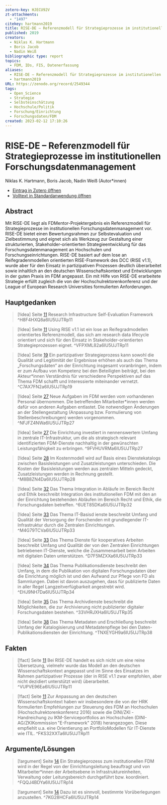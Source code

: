 ```yaml
---
zotero-key: HJECU92V
zt-attachments:
  - "1497"
citekey: hartmann2019
title: RISE-DE – Referenzmodell für Strategieprozesse im institutionellen Forschungsdatenmanagement
published: 2019
creators:
  - Niklas K. Hartmann
  - Boris Jacob
  - Nadin Weiß
bibliographic type: report
topics:
  - FDM, IDs, FIS, Datenerfassung
aliases:
  - RISE-DE – Referenzmodell für Strategieprozesse im institutionellen Forschungsdatenmanagement
  - hartmann2019
URL: https://zenodo.org/record/2549344
tags:
  - Open_Science
  - Strategie
  - Selbsteinschätzung
  - Hochschule/Politik
  - Forschung/Einrichtung
  - Forschungsdaten/FDM
created: 2023-02-12 17:10:26
---
```

# RISE-DE – Referenzmodell für Strategieprozesse im institutionellen Forschungsdatenmanagement
Niklas K. Hartmann, Boris Jacob, Nadin Weiß (Autor\*innen)

- [Eintrag in Zotero öffnen](zotero://select/library/items/HJECU92V) 
- [Volltext in Standardanwendung öffnen](<file:///C:/Users/mittelba/Zotero/miba/storage/6IU5UJTR/Hartmann%20et%20al_2019_RISE-DE%20%E2%80%93%20Referenzmodell%20f%C3%BCr%20Strategieprozesse%20im%20institutionellen.pdf>)
 
## Abstract
Mit RISE-DE liegt als FDMentor-Projektergebnis ein Referenzmodell für Strategieprozesse im institutionellen Forschungsdatenmanagement vor. RISE-DE bietet einen Bewertungsrahmen zur Selbstevaluation und Zielbestimmung und eignet sich als Werkzeug zur Gestaltung einer strukturierten, Stakeholder-orientierten Strategieentwicklung für das Forschungsdatenmanagement an Hochschulen und Forschungseinrichtungen. RISE-DE basiert auf dem lose an Reifegradenmodellen orientierten RISE-Framework des DCC (RISE v1.1), wurde aber für den Einsatz in partizipativen Prozessen deutlich überarbeitet sowie inhaltlich an den deutschen Wissenschaftskontext und Entwicklungen in der guten Praxis im FDM angepasst. Ein mit Hilfe von RISE-DE erarbeitete Strategie erfüllt zugleich die von der Hochschulrektorenkonferenz und der League of European Research Universities formulierten Anforderungen.

## Hauptgedanken
> [!idea]  Seite [11](zotero://open-pdf/library/items/6IU5UJTR?page=11&annotation=H8F4HXQ8)
> Research Infrastructure Self-Evaluation Framework
> ^H8F4HXQ8a6IU5UJTRp11

> [!idea]  Seite [11](zotero://open-pdf/library/items/6IU5UJTR?page=11&annotation=VFPXML82)
> Using RISE v1.1 ist ein lose an Reifegradmodellen orientiertes Referenzmodell, das sich am research data lifecycle orientiert und sich für den Einsatz in Stakeholder-orientierten Strategieprozessen eignet.
> ^VFPXML82a6IU5UJTRp11

> [!idea]  Seite [19](zotero://open-pdf/library/items/6IU5UJTR?page=19&annotation=C7AX7FN2)
> Ein partizipativer Strategieprozess kann sowohl die Qualität und Legitimität der Ergebnisse erhöhen als auch das Thema „Forschungsdaten“ an der Einrichtung insgesamt voranbringen, indem er zum Aufbau von Kompetenz bei den Beteiligten beiträgt, bei den Akteur*innen Verständnis für verschiedene Perspektiven auf das Thema FDM schafft und Interessierte miteinander vernetzt.
> ^C7AX7FN2a6IU5UJTRp19

> [!idea]  Seite [27](zotero://open-pdf/library/items/6IU5UJTR?page=27&annotation=NFJFZ4NW)
> Neue Aufgaben im FDM werden vom vorhandenen Personal übernommen. Die betreffenden Mitarbeiter*innen werden dafür von anderen Aufgaben entlastet. Die notwendigen Änderungen an der Stellengestaltung (Anpassung bzw. Formulierung von Stellenbeschreibungen) werden vorgenommen.
> ^NFJFZ4NWa6IU5UJTRp27

> [!idea]  Seite [27](zotero://open-pdf/library/items/6IU5UJTR?page=27&annotation=9FVHUVRM)
> Die Einrichtung investiert in nennenswertem Umfang in zentrale IT-Infrastruktur, um die als strategisch relevant identifizierten FDM-Dienste nachhaltig in der gewünschten Leistungsfähigkeit zu erbringen.
> ^9FVHUVRMa6IU5UJTRp27

> [!idea]  Seite [28](zotero://open-pdf/library/items/6IU5UJTR?page=28&annotation=M8B8ZN4D)
> Im Kostenmodell wird auf Basis eines Dienstekatalogs zwischen Basisleistungen und Zusatzleistungen unterschieden. Die Kosten der Basisleistungen werden aus zentralen Mitteln gedeckt, Zusatzleistungen werden in Rechnung gestellt.
> ^M8B8ZN4Da6IU5UJTRp28

> [!idea]  Seite [32](zotero://open-pdf/library/items/6IU5UJTR?page=32&annotation=6UET85DK)
> Das Thema Integration in Abläufe im Bereich Recht und Ethik beschreibt Integration des institutionellen FDM mit den an der Einrichtung bestehenden Abläufen im Bereich Recht und Ethik, die Forschungsdaten betreffen.
> ^6UET85DKa6IU5UJTRp32

> [!idea]  Seite [33](zotero://open-pdf/library/items/6IU5UJTR?page=33&annotation=M4G79TCV)
> Das Thema IT-Basisd ienste beschreibt Umfang und Qualität der Versorgung der Forschenden mit grundlegender IT-Infrastruktur durch die Zentralen Einrichtungen.
> ^M4G79TCVa6IU5UJTRp33

> [!idea]  Seite [33](zotero://open-pdf/library/items/6IU5UJTR?page=33&annotation=D7F5MZXX)
> Das Thema Dienste für kooperatives Arbeiten beschreibt Umfang und Qualität der von den Zentralen Einrichtungen betriebenen IT-Dienste, welche die Zusammenarbeit beim Arbeiten mit digitalen Daten unterstützen.
> ^D7F5MZXXa6IU5UJTRp33

> [!idea]  Seite [34](zotero://open-pdf/library/items/6IU5UJTR?page=34&annotation=EHJ9NH7D)
> Das Thema Publikationsdienste beschreibt den Umfang, in dem die Publikation von digitalen Forschungsdaten über die Einrichtung möglich ist und den Aufwand zur Pflege von FD als Sammlungen. Dabei ist davon auszugehen, dass für publizierte Daten in aller Regel Langzeitverfügbarkeit angestrebt wird.
> ^EHJ9NH7Da6IU5UJTRp34

> [!idea]  Seite [35](zotero://open-pdf/library/items/6IU5UJTR?page=35&annotation=33VHRJXH)
> Das Thema Archivdienste beschreibt die Möglichkeiten, die zur Archivierung nicht publizierter digitaler Forschungsdaten bestehen.
> ^33VHRJXHa6IU5UJTRp35

> [!idea]  Seite [38](zotero://open-pdf/library/items/6IU5UJTR?page=38&annotation=TNXEYGH9)
> Das Thema Metadaten und Erschließung beschreibt Umfang der Katalogisierung und Metadatenpflege bei den Daten-Publikationsdiensten der Einrichtung.
> ^TNXEYGH9a6IU5UJTRp38

## Fakten
> [!fact]  Seite [11](zotero://open-pdf/library/items/6IU5UJTR?page=11&annotation=VUPVE96E)
> Bei RISE-DE handelt es sich nicht um eine reine Übersetzung, vielmehr wurde das Modell an den deutschen Wissenschaftskontext angepasst und im Sinne des Einsatzes im Rahmen partizipativer Prozesse (der in RISE v1.1 zwar empfohlen, aber nicht dezidiert unterstützt wird) überarbeitet.
> ^VUPVE96Ea6IU5UJTRp11

> [!fact]  Seite [11](zotero://open-pdf/library/items/6IU5UJTR?page=11&annotation=FKS32XXT)
> Zur Anpassung an den deutschen Wissenschaftskontext haben wir insbesondere die von der HRK formulierten Empfehlungen zur Steuerung des FDM an Hochschulen (Hochschulrektorenkonferenz 2016) sowie die DINI/ZKI -Handreichung zu IKM-Serviceportfolios an Hochschulen (DINI-AG/ZKIKommission "E-Framework" 2018) herangezogen. Diese empfiehlt u.a. eine Orientierung an PortfolioModellen für IT-Dienste wie ITIL.
> ^FKS32XXTa6IU5UJTRp11

## Argumente/Lösungen
> [!argument]  Seite [14](zotero://open-pdf/library/items/6IU5UJTR?page=14&annotation=FQQJ4BDY)
> Ein Strategieprozess zum institutionellen FDM wird in der Regel von der Einrichtungsleitung beauftragt und von Mitarbeiter*innen der Arbeitsebene in Infrastruktureinheiten, Verwaltung oder Leitungsbereich durchgeführt bzw. koordiniert.
> ^FQQJ4BDYa6IU5UJTRp14

> [!argument]  Seite [14](zotero://open-pdf/library/items/6IU5UJTR?page=14&annotation=7KG28HCF)
> Dazu ist es sinnvoll, bestimmte Vorüberlegungen anzustellen.
> ^7KG28HCFa6IU5UJTRp14

